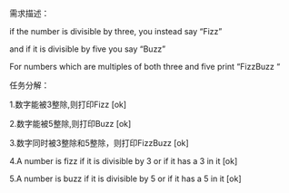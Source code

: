 需求描述：

if the number is divisible by three, you instead say “Fizz” 

and if it is divisible by five you say “Buzz”

For numbers which are multiples of both three and five print “FizzBuzz “

任务分解：

1.数字能被3整除,则打印Fizz [ok]

2.数字能被5整除,则打印Buzz [ok]

3.数字同时被3整除和5整除，则打印FizzBuzz [ok]

4.A number is fizz if it is divisible by 3 or if it has a 3 in it [ok]

5.A number is buzz if it is divisible by 5 or if it has a 5 in it [ok]

